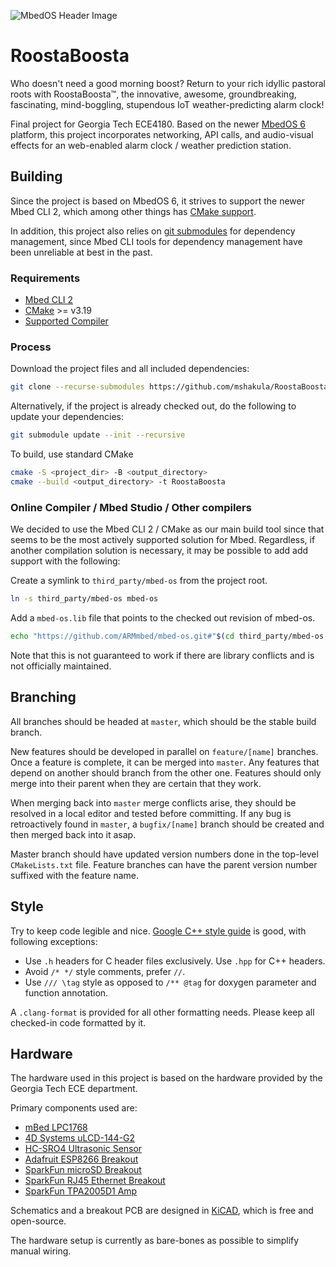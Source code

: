 ![MbedOS Header Image](https://raw.githubusercontent.com/ARMmbed/mbed-os/master/logo.png)

# RoostaBoosta

Who doesn't need a good morning boost?
Return to your rich idyllic pastoral roots with RoostaBoosta™, the innovative, awesome, groundbreaking, fascinating, mind-boggling, stupendous IoT weather-predicting alarm clock!

Final project for Georgia Tech ECE4180.
Based on the newer [MbedOS 6](https://os.mbed.com/docs/mbed-os/v6.16/introduction/index.html) platform, this project incorporates networking, API calls, and audio-visual effects for an web-enabled alarm clock / weather prediction station.

## Building

Since the project is based on MbedOS 6, it strives to support the newer Mbed CLI 2, which among other things has [CMake support](https://os.mbed.com/docs/mbed-os/v6.16/build-tools/use.html#build-the-project-with-cmake-advanced).

In addition, this project also relies on [git submodules](https://git-scm.com/book/en/v2/Git-Tools-Submodules) for dependency management, since Mbed CLI tools for dependency management have been unreliable at best in the past.

### Requirements

- [Mbed CLI 2](https://os.mbed.com/docs/mbed-os/v6.16/build-tools/mbed-cli-2.html)
- [CMake](https://cmake.org/) >= v3.19
- [Supported Compiler](https://os.mbed.com/docs/mbed-os/v6.16/build-tools/index.html#:~:text=CLI%201%20page.-,compiler%20versions,-You%20can%20build)

### Process

Download the project files and all included dependencies:
```sh
git clone --recurse-submodules https://github.com/mshakula/RoostaBoosta.git
```

Alternatively, if the project is already checked out, do the following to update your dependencies:
```sh
git submodule update --init --recursive
```

To build, use standard CMake
```sh
cmake -S <project_dir> -B <output_directory>
cmake --build <output_directory> -t RoostaBoosta
```

### Online Compiler / Mbed Studio / Other compilers

We decided to use the Mbed CLI 2 / CMake as our main build tool since that seems to be the most actively supported solution for Mbed. Regardless, if another compilation solution is necessary, it may be possible to add add support with the following:

Create a symlink to `third_party/mbed-os` from the project root.
```sh
ln -s third_party/mbed-os mbed-os
```

Add a `mbed-os.lib` file that points to the checked out revision of mbed-os.
```sh
echo "https://github.com/ARMmbed/mbed-os.git#"$(cd third_party/mbed-os && git rev-parse HEAD) > mbed-os.lib
```

Note that this is not guaranteed to work if there are library conflicts and is not officially maintained.

## Branching 

All branches should be headed at `master`, which should be the stable build branch.

New features should be developed in parallel on `feature/[name]` branches.
Once a feature is complete, it can be merged into `master`.
Any features that depend on another should branch from the other one.
Features should only merge into their parent when they are certain that they work.

When merging back into `master` merge conflicts arise, they should be resolved in a local editor and tested before committing.
If any bug is retroactively found in `master`, a `bugfix/[name]` branch should be created and then merged back into it asap.

Master branch should have updated version numbers done in the top-level `CMakeLists.txt` file.
Feature branches can have the parent version number suffixed with the feature name.

## Style

Try to keep code legible and nice.
[Google C++ style guide](https://google.github.io/styleguide/cppguide.html) is good, with following exceptions:

- Use `.h` headers for C header files exclusively. Use `.hpp` for C++ headers.
- Avoid `/* */` style comments, prefer `//`.
- Use `/// \tag` style as opposed to `/** @tag` for doxygen parameter and function annotation.

A `.clang-format` is provided for all other formatting needs.
Please keep all checked-in code formatted by it.

## Hardware

The hardware used in this project is based on the hardware provided by the Georgia Tech ECE department.

Primary components used are:

- [mBed LPC1768](https://os.mbed.com/platforms/mbed-LPC1768/)
- [4D Systems uLCD-144-G2](https://www.sparkfun.com/products/11377)
- [HC-SRO4 Ultrasonic Sensor](https://www.sparkfun.com/products/15569)
- [Adafruit ESP8266 Breakout](https://www.adafruit.com/product/2471)
- [SparkFun microSD Breakout](https://www.sparkfun.com/products/544)
- [SparkFun RJ45 Ethernet Breakout](https://www.sparkfun.com/products/13021)
- [SparkFun TPA2005D1 Amp](https://www.sparkfun.com/products/11044)

Schematics and a breakout PCB are designed in [KiCAD](https://www.kicad.org/), which is free and open-source.

The hardware setup is currently as bare-bones as possible to simplify manual wiring.
